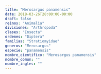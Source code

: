 ```yaml
---
title: "Merosargus panamensis"
date: 2018-03-26T20:00:00-00:00
draft: false
reinos: "Animalia"
divisiones: "Arthropoda"
clases: "Insecta"
ordenes: "Diptera"
familias: "Stratiomyidae"
generos: "Merosargus"
especie: "panamensis"
nombre_cientifico: "Merosargus panamensis"
nombre_comun: ""
nombre_ingles: ""
---
```

